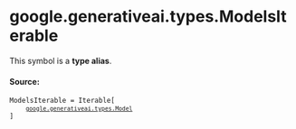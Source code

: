 
# google.generativeai.types.ModelsIterable

<!-- Insert buttons and diff -->
This symbol is a **type alias**.



#### Source:

<pre class="devsite-click-to-copy prettyprint lang-py tfo-signature-link">
<code>ModelsIterable = Iterable[
    <a href="../../../google/generativeai/types/Model.md"><code>google.generativeai.types.Model</code></a>
]
</code></pre>



<!-- Placeholder for "Used in" -->
